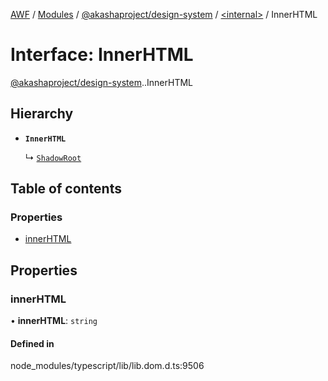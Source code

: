 [AWF](../README.md) / [Modules](../modules.md) / [@akashaproject/design-system](../modules/akashaproject_design_system.md) / [<internal\>](../modules/akashaproject_design_system._internal_.md) / InnerHTML

# Interface: InnerHTML

[@akashaproject/design-system](../modules/akashaproject_design_system.md).[<internal>](../modules/akashaproject_design_system._internal_.md).InnerHTML

## Hierarchy

- **`InnerHTML`**

  ↳ [`ShadowRoot`](akashaproject_design_system._internal_.ShadowRoot.md)

## Table of contents

### Properties

- [innerHTML](akashaproject_design_system._internal_.InnerHTML.md#innerhtml)

## Properties

### innerHTML

• **innerHTML**: `string`

#### Defined in

node_modules/typescript/lib/lib.dom.d.ts:9506
